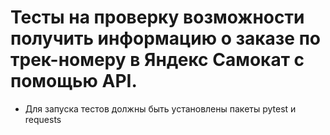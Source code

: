 ﻿# Тесты на проверку возможности получить информацию о заказе по трек-номеру в Яндекс Самокат с помощью API.
- Для запуска тестов должны быть установлены пакеты pytest и requests
